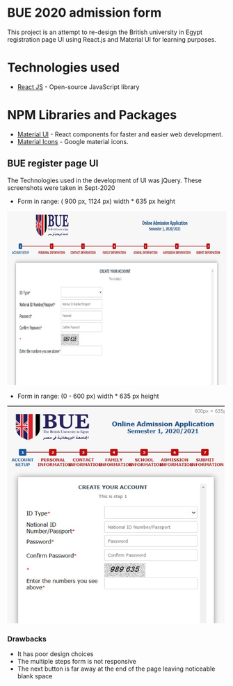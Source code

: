 # BUE 2020 admission form 
This project is an attempt to re-design the British university in Egypt registration page UI using React.js and Material UI for learning purposes.

# Technologies used 
* [React JS](https://reactjs.org/) - Open-source JavaScript library

# NPM Libraries and Packages
* [Material UI](https://material-ui.com/) - React components for faster and easier web development.
* [Material Icons](https://www.npmjs.com/package/@material-ui/icons) - Google material icons.

## BUE register page UI
The Technologies used in the development of UI was jQuery.
These screenshots were taken in Sept-2020

* Form in range: ( 900 px, 1124 px) width * 635 px height
<img src="https://github.com/AmrAhmedA/BUE-RegisterForm/blob/master/src/images/Online_Admission.jpg?raw=true" width="850" height="400">

* Form in range: (0 - 600 px) width * 635 px height  
<img src="https://github.com/AmrAhmedA/BUE-RegisterForm/blob/master/src/images/600px.jpg" width="500" height="500">

### Drawbacks 
* It has poor design choices
* The multiple steps form is not responsive
* The next button is far away at the end of the page leaving noticeable blank space
